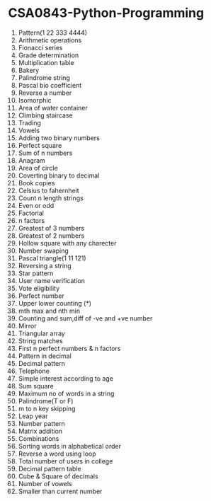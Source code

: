 # CSA0843-Python-Programming

1. Pattern(1 22 333 4444)
2. Arithmetic operations
3. Fionacci series
4. Grade determination
5. Multiplication table
6. Bakery
7. Palindrome string
8. Pascal bio coefficient
9. Reverse a number
10. Isomorphic
11. Area of water container
12. Climbing staircase
13. Trading
14. Vowels
15. Adding two binary numbers
16. Perfect square
17. Sum of n numbers
18. Anagram
19. Area of circle
20. Coverting binary to decimal
21. Book copies
22. Celsius to fahernheit
23. Count n length strings
24. Even or odd
25. Factorial
26. n factors
27. Greatest of 3 numbers
28. Greatest of 2 numbers
29. Hollow square with any charecter 
30. Number swaping
31. Pascal triangle(1 11 121)
32. Reversing a string
33. Star pattern
34. User name verification
35. Vote eligibility
36. Perfect number
37. Upper lower counting (*)
38. mth max and nth min
39. Counting and sum,diff of -ve and +ve number
40. Mirror 
41. Triangular array
42. String matches
43. First n perfect numbers & n factors
44. Pattern in decimal
45. Decimal pattern
46. Telephone
47. Simple interest according to age
48. Sum square
49. Maximum no of words in a string
50. Palindrome(T or F)
51. m to n key skipping
52. Leap year
53. Number pattern
54. Matrix addition
55. Combinations
56. Sorting words in alphabetical order
57. Reverse a word using loop
58. Total number of users in college
59. Decimal pattern table
60. Cube & Square of decimals
61. Number of vowels
62. Smaller than current number
